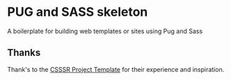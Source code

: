 # PUG and SASS skeleton
A boilerplate for building web templates or sites using Pug and Sass

## Thanks
Thank's to the [CSSSR Project Template](https://github.com/CSSSR/csssr-project-template)
for their experience and inspiration.
